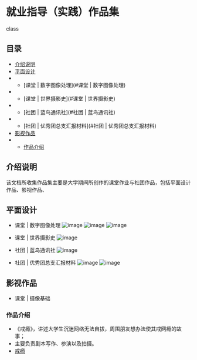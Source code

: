 # 就业指导（实践）作品集
class

## 目录
- [介绍说明](#介绍说明)
- [平面设计](#平面设计)
- - [课堂 | 数字图像处理](#课堂 | 数字图像处理)
- - [课堂 | 世界摄影史](#课堂 | 世界摄影史)
- - [社团 | 蓝鸟通讯社](#社团 | 蓝鸟通讯社)
- - [社团 | 优秀团总支汇报材料](#社团 | 优秀团总支汇报材料)
- [影视作品](#影视作品)
- - [作品介绍](#作品介绍)
## 介绍说明
该文档所收集作品集主要是大学期间所创作的课堂作业与社团作品，包括平面设计作品、影视作品、

## 平面设计
- 课堂 | 数字图像处理
![image](https://github.com/WWWWp/portfolio/blob/master/image/5_%E6%8E%92%E7%89%88.jpg)
![image](https://github.com/WWWWp/portfolio/blob/master/image/6_%E5%8A%A8%E7%89%A9.jpg)
![image](https://github.com/WWWWp/portfolio/blob/master/image/7_%E4%BA%BA%E7%89%A9.jpg)

- 课堂 | 世界摄影史
![image](https://github.com/WWWWp/portfolio/blob/master/image/8_.jpg)

- 社团 | 蓝鸟通讯社
![image](https://github.com/WWWWp/portfolio/blob/master/image/9.jpg)

- 社团 | 优秀团总支汇报材料
![image](https://github.com/WWWWp/portfolio/blob/master/image/0%E5%B0%81%E9%9D%A2.jpg)
![image](https://github.com/WWWWp/portfolio/blob/master/image/1%E7%9B%AE%E5%BD%95%EF%BC%88%E5%B7%A6_.jpg)

## 影视作品
- 课堂 | 摄像基础
### 作品介绍
- 《戒瘾》，讲述大学生沉迷网络无法自拔，周围朋友想办法使其戒网瘾的故事；
- 主要负责剧本写作、参演以及拍摄。
- [戒瘾](https://www.bilibili.com/video/av18031131)